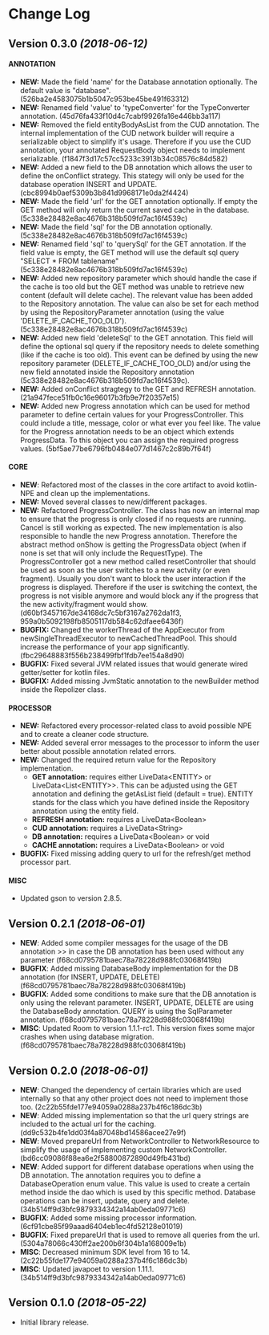 Change Log
==========

Version 0.3.0 *(2018-06-12)*
----------------------------

#### ANNOTATION

- **NEW:** Made the field 'name' for the Database annotation optionally. The default value is "database". (526ba2e4583075b1b5047c953be45be491f63312)
- **NEW:** Renamed field 'value' to 'typeConverter' for the TypeConverter annotation. (45d76fa433f10d4c7cabf9926fa16e446bb3a117)
- **NEW:** Removed the field entityBodyAsList from the CUD annotation. The internal implementation of the CUD network builder will require a serializable object to simplify it's usage. Therefore if you use the CUD annotation, your annotated RequestBody object needs to implement serializable. (f1847f3d17c57cc5233c3913b34c08576c84d582)
- **NEW:** Added a new field to the DB annotation which allows the user to define the onConflict strategy. This stategy will only be used for the database operation INSERT and UPDATE. (cbc8994b0aef5309b3b841d9968171e0da2f4424)
- **NEW:** Made the field 'url' for the GET annotation optionally. If empty the GET method will only return the current saved cache in the database. (5c338e28482e8ac4676b318b509fd7ac16f4539c)
- **NEW:** Made the field 'sql' for the DB annotation optionally. (5c338e28482e8ac4676b318b509fd7ac16f4539c)
- **NEW:** Renamed field 'sql' to 'querySql' for the GET annotation. If the field value is empty, the GET method will use the default sql query "SELECT * FROM tablename" (5c338e28482e8ac4676b318b509fd7ac16f4539c)
- **NEW:** Added new repository parameter which should handle the case if the cache is too old but the GET method was unable to retrieve new content (default will delete cache). The relevant value has been added to the Repository annotation. The value can also be set for each method by using the RepositoryParameter annotation (using the value 'DELETE_IF_CACHE_TOO_OLD'). (5c338e28482e8ac4676b318b509fd7ac16f4539c)
- **NEW:** Added new field 'deleteSql' to the GET annotation. This field will define the optional sql query if the repository needs to delete something (like if the cache is too old). This event can be defined by using the new repository parameter (DELETE_IF_CACHE_TOO_OLD) and/or using the new field annotated inside the Repository annotation (5c338e28482e8ac4676b318b509fd7ac16f4539c).
- **NEW:** Added onConflict stragtegy to the GET and REFRESH annotation. (21a947fece51fb0c16e96017b3fb9e7f20357e15)
- **NEW:** Added new Progress annotation which can be used for method parameter to define certain values for your ProgressController. This could include a title, message, color or what ever you feel like. The value for the Progress annotation needs to be an object which extends ProgressData. To this object you can assign the required progress values. (5bf5ae77be6796fb0484e077d1467c2c89b7f64f)

#### CORE
- **NEW**: Refactored most of the classes in the core artifact to avoid kotlin-NPE and clean up the implementations.
- **NEW:** Moved several classes to new/different packages.
- **NEW:** Refactored ProgressController. The class has now an internal map to ensure that the progress is only closed if no requests are running. Cancel is still working as expected. The new implementation is also responsible to handle the new Progress annotation. Therefore the abstract method onShow is getting the ProgressData object (when if none is set that will only include the RequestType). The ProgressController got a new method called resetController that should be used as soon as the user switches to a new actviity (or even fragment). Usually you don't want to block the user interaction if the progress is displayed. Therefore if the user is switching the context, the progress is not visible anymore and would block any if the progress that the new activity/fragment would show. (d60bf3457167de34168dc7c5bf3167a2762da1f3, 959a0b5092198fb8505117db584c62dfaee6436f)
- **BUGFIX:** Changed the workerThread of the AppExecutor from newSingleThreadExecutor to newCachedThreadPool. This should increase the performance of your app significantly. (fbc29648883f556b238499fbf1fdb7ee154a8d90)
- **BUGFIX:** Fixed several JVM related issues that would generate wired getter/setter for kotlin files.
- **BUGFIX:** Added missing JvmStatic annotation to the newBuilder method inside the Repolizer class.

#### PROCESSOR
- **NEW:** Refactored every processor-related class to avoid possible NPE and to create a cleaner code structure.
- **NEW:** Added several error messages to the processor to inform the user better about possible annotation related errors.
- **NEW:** Changed the required return value for the Repository implementation. 
  * **GET annotation:** requires either LiveData\<ENTITY\> or LiveData\<List\<ENTITY\>\>. This can be adjusted using the GET annotation and defining the getAsList field (default = true). ENTITY stands for the class which you have defined inside the Repository annotation using the entity field.
  * **REFRESH annotation:** requires a LiveData\<Boolean\>
  * **CUD annotation:** requires a LiveData\<String\>
  * **DB annotation:** requires a LiveData\<Boolean\> or void
  * **CACHE annotation:** requires a LiveData\<Boolean\> or void
- **BUGFIX:** Fixed missing adding query to url for the refresh/get method processor part.

#### MISC
- Updated gson to version 2.8.5.

Version 0.2.1 *(2018-06-01)*
----------------------------

- **NEW**: Added some compiler messages for the usage of the DB annotation >> in case the DB annotation has been used without any parameter (f68cd0795781baec78a78228d988fc03068f419b)
- **BUGFIX**: Added missing DatabaseBody implementation for the DB annotation (for INSERT, UPDATE, DELETE) (f68cd0795781baec78a78228d988fc03068f419b)
- **BUGFIX**: Added some conditions to make sure that the DB annotation is only using the relevant parameter. INSERT, UPDATE, DELETE are using the DatabaseBody annotation. QUERY is using the SqlParameter annotation. (f68cd0795781baec78a78228d988fc03068f419b)
- **MISC**: Updated Room to version 1.1.1-rc1. This version fixes some major crashes when using database migration. (f68cd0795781baec78a78228d988fc03068f419b)

Version 0.2.0 *(2018-06-01)*
----------------------------

- **NEW**: Changed the dependency of certain libraries which are used internally so that any other project does not need to implement those too. (2c22b55fde177e94059a0288a237b4f6c186dc3b)
- **NEW**: Added missing implementation so that the url query strings are included to the actual url for the caching. (dd9c532b4fe1dd03f4a87048bd14586acee27e9f)
- **NEW**: Moved prepareUrl from NetworkController to NetworkResource to simplify the usage of implementing custom NetworkController. (bd6cc09086f88ea6e2f58800872890d49fb431bd)
- **NEW**: Added support for different database operations when using the DB annotation. The annotation requires you to define a DatabaseOperation enum value. This value is used to create a certain method inside the dao which is used by this specific method. Database operations can be insert, update, query and delete. (34b514ff9d3bfc9879334342a14ab0eda09771c6)
- **BUGFIX**: Added some missing processor information. (6cf91cbe85f99aaad6404eb1ec4fd52128e01019)
- **BUGFIX**: Fixed prepareUrl that is used to remove all queries from the url. (5304a78066c430ff2ae200b6f304b1a168009e1b) 
- **MISC**: Decreased minimum SDK level from 16 to 14. (2c22b55fde177e94059a0288a237b4f6c186dc3b)
- **MISC**: Updated javapoet to version 1.11.1. (34b514ff9d3bfc9879334342a14ab0eda09771c6)

Version 0.1.0 *(2018-05-22)*
----------------------------

- Initial library release.
